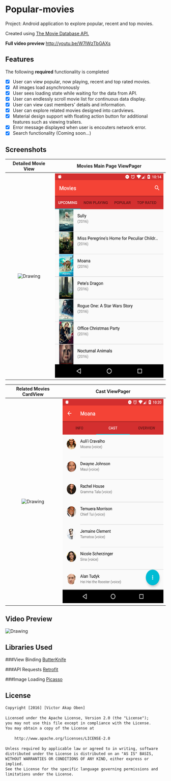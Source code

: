 # Popular-movies
Project: Android application to explore popular, recent and top movies.

Created using [The Movie Database API.](https://www.themoviedb.org/?language=en)

**Full video preview** http://youtu.be/W7lWzTbGAXs

## Features
The following **required** functionality is completed
- [x] User can view popular, now playing, recent and top rated movies.
- [x] All images load asynchronously
- [x] User sees loading state while waiting for the data from API.
- [x] User can endlessly scroll movie list for continuous data display.
- [x] User can view cast members' details and information.
- [x] User can explore related movies designed into cardviews.
- [x] Material design support with floating action button for additional features such as viewing trailers.   
- [x] Error message displayed when user is encouters network error.
- [x] Search functionality (Coming soon...)

## Screenshots

 Detailed Movie View                                                             |  Movies Main Page ViewPager
:-------------------------------------------------------------------------------:|:--------------------------------------------------------------------------------:
<img src="screenshots/movies_screenhot2.png" alt="Drawing"  width="360" height="640"/> |  <img src="screenshots/movies_screenshot1.png" alt="Drawing"  width="360" height="640"/>


Related Movies CardView                                                          |  Cast ViewPager
:-------------------------------------------------------------------------------:|:--------------------------------------------------------------------------------:
<img src="screenshots/movies_screenshot3.png" alt="Drawing"  width="360" height="640"/> |  <img src="screenshots/movies_screenshot4.png" alt="Drawing"  width="360" height="640"/>

## Video Preview
<img src="screenshots/capturemov2.gif" alt="Drawing"  width="360" height="640"/> 

## Libraries Used

###View Binding
[ButterKnife](https://jakewharton.github.io/butterknife/)

###API Requests
[Retrofit](https://square.github.io/retrofit/)

###Image Loading
[Picasso](https://square.github.io/picasso/)


## License
```
Copyright [2016] [Victor Akap Oben]

Licensed under the Apache License, Version 2.0 (the "License");
you may not use this file except in compliance with the License.
You may obtain a copy of the License at

    http://www.apache.org/licenses/LICENSE-2.0

Unless required by applicable law or agreed to in writing, software
distributed under the License is distributed on an "AS IS" BASIS,
WITHOUT WARRANTIES OR CONDITIONS OF ANY KIND, either express or implied.
See the License for the specific language governing permissions and
limitations under the License.
```
